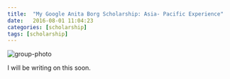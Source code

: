 ```yaml
---
title:  "My Google Anita Borg Scholarship: Asia- Pacific Experience"
date:   2016-08-01 11:04:23
categories: [scholarship]
tags: [scholarship]
---
```


![group-photo](https://raw.githubusercontent.com/Diksha-Rathi/diksha-rathi.github.io/master/static/images/blog/google-retreat.JPG)

I will be writing on this soon. 